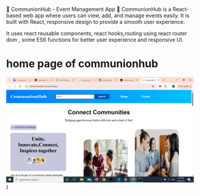 📌 CommunionHub - Event Management App
🚀 CommunionHub is a React-based web app where users can view, add, and manage events easily. It is built with React, responsive design to provide a smooth user experience.

It uses react reusable components, react hooks,routing using react router dom , some ES6 functions for better user experience and responsive UI.

# home page of communionhub
![alt text](https://github.com/rutujawable/communionhub/blob/main/Screenshot%20(226).png))
